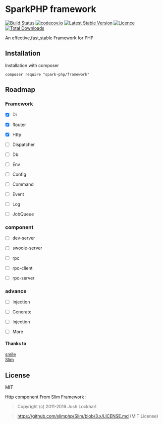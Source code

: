 # SparkPHP framework

[![Build Status](https://travis-ci.org/spark-php/framework.svg?branch=master)](https://travis-ci.org/spark-php/framework)
[![codecov.io](http://codecov.io/github/spark-php/framework/coverage.svg?branch=master)](http://codecov.io/github/spark-php/framework?branch=master)
[![Latest Stable Version](https://poser.pugx.org/spark-php/framework/v/stable.svg)](https://packagist.org/packages/spark-php/framework)
[![Licence](https://poser.pugx.org/spark-php/framework/license.svg)](https://packagist.org/packages/spark-php/framework)
[![Total Downloads](https://poser.pugx.org/spark-php/framework/downloads.svg)](https://packagist.org/packages/spark-php/framework)


An effective,fast,stable Framework for PHP

## Installation

Installation with composer

```shell
composer require "spark-php/framework"
```



## Roadmap

### Framework

- [x] Di 
- [x] Router
- [x] Http
- [ ] Dispatcher
- [ ] Db
- [ ] Env
- [ ] Config
- [ ] Command
- [ ] Event
- [ ] Log
- [ ] JobQueue


### component

- [ ] dev-server
- [ ] swoole-server
- [ ] rpc
- [ ] rpc-client
- [ ] rpc-server

 
### advance

- [ ] Injection
- [ ] Generate
- [ ] Injection
- [ ] More




#### Thanks to
[smile](https://github.com/vimac/smile-framework)   
[Slim](https://slimframework.com)


## License
MIT

Http component From Slim Framework :

> Copyright (c) 2011-2016 Josh Lockhart

> https://github.com/slimphp/Slim/blob/3.x/LICENSE.md (MIT License)